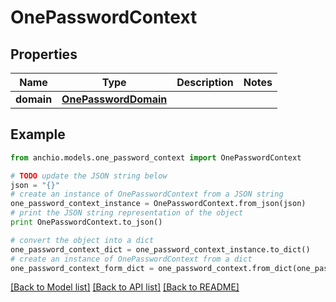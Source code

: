 # OnePasswordContext


## Properties

Name | Type | Description | Notes
------------ | ------------- | ------------- | -------------
**domain** | [**OnePasswordDomain**](OnePasswordDomain.md) |  | 

## Example

```python
from anchio.models.one_password_context import OnePasswordContext

# TODO update the JSON string below
json = "{}"
# create an instance of OnePasswordContext from a JSON string
one_password_context_instance = OnePasswordContext.from_json(json)
# print the JSON string representation of the object
print OnePasswordContext.to_json()

# convert the object into a dict
one_password_context_dict = one_password_context_instance.to_dict()
# create an instance of OnePasswordContext from a dict
one_password_context_form_dict = one_password_context.from_dict(one_password_context_dict)
```
[[Back to Model list]](../README.md#documentation-for-models) [[Back to API list]](../README.md#documentation-for-api-endpoints) [[Back to README]](../README.md)


